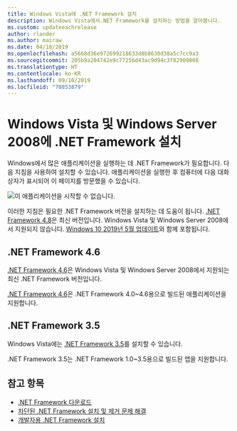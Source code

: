 ```yaml
---
title: Windows Vista에 .NET Framework 설치
description: Windows Vista에서.NET Framework를 설치하는 방법을 알아봅니다.
ms.custom: updateeachrelease
author: rlander
ms.author: mairaw
ms.date: 04/18/2019
ms.openlocfilehash: a5668d36e972699218633d8b8630d38a5c7cc9a3
ms.sourcegitcommit: 205b9a204742e9c77256d43ac9d94c3f82909808
ms.translationtype: HT
ms.contentlocale: ko-KR
ms.lasthandoff: 09/10/2019
ms.locfileid: "70853879"
---
```

# <a name="install-the-net-framework-on-windows-vista-and-windows-server-2008"></a>Windows Vista 및 Windows Server 2008에 .NET Framework 설치

Windows에서 많은 애플리케이션을 실행하는 데 .NET Framework가 필요합니다. 다음 지침을 사용하여 설치할 수 있습니다. 애플리케이션을 실행한 후 컴퓨터에 다음 대화 상자가 표시되어 이 페이지를 방문했을 수 있습니다.

![이 애플리케이션을 시작할 수 없습니다.](./media/this-application-could-not-be-started.png)

이러한 지침은 필요한 .NET Framework 버전을 설치하는 데 도움이 됩니다. [.NET Framework 4.8](https://github.com/Microsoft/dotnet/tree/master/releases/net48)은 최신 버전입니다. Windows Vista 및 Windows Server 2008에서 지원되지 않습니다. [Windows 10 2019년 5월 업데이트](https://support.microsoft.com/help/4028685/windows-10-get-the-update)와 함께 포함됩니다.

## <a name="net-framework-46"></a>.NET Framework 4.6

[.NET Framework 4.6](https://www.microsoft.com/download/details.aspx?id=48130&e6b34bbe-475b-1abd-2c51-b5034bcdd6d2=True)은 Windows Vista 및 Windows Server 2008에서 지원되는 최신 .NET Framework 버전입니다.

[.NET Framework 4.6](https://www.microsoft.com/download/details.aspx?id=48130&e6b34bbe-475b-1abd-2c51-b5034bcdd6d2=True)은 .NET Framework 4.0~4.6용으로 빌드된 애플리케이션을 지원합니다.

## <a name="net-framework-35"></a>.NET Framework 3.5

Windows Vista에는 [.NET Framework 3.5](https://go.microsoft.com/fwlink/?LinkID=213834&dotnetdocs)를 설치할 수 있습니다.

.NET Framework 3.5는 .NET Framework 1.0~3.5용으로 빌드된 앱을 지원합니다.

## <a name="see-also"></a>참고 항목

- [.NET Framework 다운로드](https://dotnet.microsoft.com/download)
- [차단된 .NET Framework 설치 및 제거 문제 해결](troubleshoot-blocked-installations-and-uninstallations.md)
- [개발자용 .NET Framework 설치](guide-for-developers.md)
